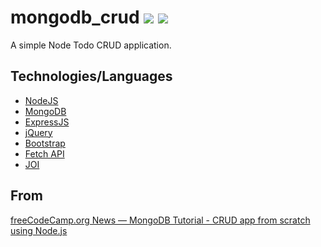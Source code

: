 # mongodb_crud <img src="https://img.shields.io/badge/Project%20Type-Study-brightgreen.svg" /> <img src="https://img.shields.io/badge/Project%20Stage-Finished-brightgreen.svg" />
A simple Node Todo CRUD application.

## Technologies/Languages

* [NodeJS](https://nodejs.org/)
* [MongoDB](https://www.mongodb.com/)
* [ExpressJS](https://expressjs.com/)
* [jQuery](https://jquery.com/)
* [Bootstrap](https://getbootstrap.com/)
* [Fetch API](https://developer.mozilla.org/en-US/docs/Web/API/Fetch_API)
* [JOI](https://github.com/hapijs/joi)

## From

[freeCodeCamp.org News
—
MongoDB Tutorial - CRUD app from scratch using Node.js](https://www.freecodecamp.org/news/mongodb-crud-app/)